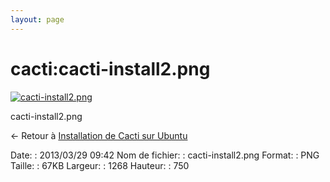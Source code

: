 ```yaml
---
layout: page
---
```


cacti:cacti-install2.png
========================

[![cacti-install2.png](..//assets/media/cacti/cacti-install2.png@cache=&w=900&h=532 "cacti-install2.png")](..//assets/media/cacti/cacti-install2.png@cache= "Afficher le fichier original")

cacti-install2.png

← Retour à [Installation de Cacti sur
Ubuntu](../../cacti/ubuntu-install.html "cacti:ubuntu-install")

Date:
:   2013/03/29 09:42
Nom de fichier:
:   cacti-install2.png
Format:
:   PNG
Taille:
:   67KB
Largeur:
:   1268
Hauteur:
:   750


